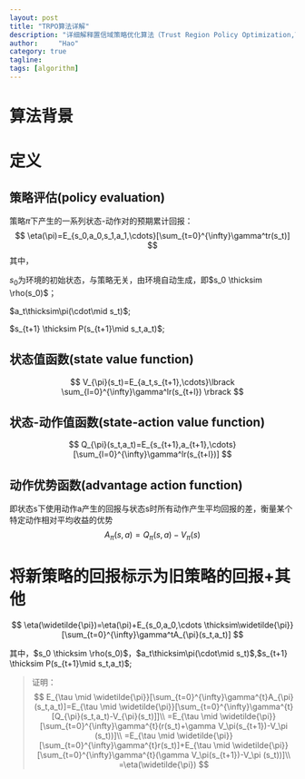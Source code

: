 ```yaml
---
layout: post
title: "TRPO算法详解"
description: "详细解释置信域策略优化算法（Trust Region Policy Optimization,TRPO）"
author:     "Hao"
category: true
tagline: 
tags: [algorithm]
---
```




# 算法背景



# 定义

## 策略评估(policy evaluation)

策略$\pi$下产生的一系列状态-动作对的预期累计回报：
$$
\eta(\pi)=E_{s_0,a_0,s_1,a_1,\cdots}[\sum_{t=0}^{\infty}\gamma^tr(s_t)]
$$
其中，

$s_0$为环境的初始状态，与策略无关，由环境自动生成，即$s_0 \thicksim \rho(s_0)$；

$a_t\thicksim\pi(\cdot\mid s_t)$;

$s_{t+1} \thicksim P(s_{t+1}\mid s_t,a_t)$;

## 状态值函数(state value function)

$$
V_{\pi}(s_t)=E_{a_t,s_{t+1},\cdots}\lbrack \sum_{l=0}^{\infty}\gamma^lr(s_{t+l}) \rbrack
$$

## 状态-动作值函数(state-action value function)

$$
Q_{\pi}(s_t,a_t)=E_{s_{t+1},a_{t+1},\cdots}[\sum_{l=0}^{\infty}\gamma^lr(s_{t+l})]
$$

## 动作优势函数(advantage action function)

即状态s下使用动作a产生的回报与状态s时所有动作产生平均回报的差，衡量某个特定动作相对平均收益的优势
$$
A_{\pi}(s,a)=Q_{\pi}(s,a)-V_{\pi}(s)
$$

# 将新策略的回报标示为旧策略的回报+其他

$$
\eta(\widetilde{\pi})=\eta(\pi)+E_{s_0,a_0,\cdots \thicksim\widetilde{\pi}}[\sum_{t=0}^{\infty}\gamma^tA_{\pi}(s_t,a_t)]
$$

其中，$s_0 \thicksim \rho(s_0)$，$a_t\thicksim\pi(\cdot\mid s_t)$,$s_{t+1} \thicksim P(s_{t+1}\mid s_t,a_t)$;

> 证明：
> $$
> E_{\tau \mid \widetilde{\pi}}[\sum_{t=0}^{\infty}\gamma^{t}A_{\pi}(s_t,a_t)]=E_{\tau \mid \widetilde{\pi}}[\sum_{t=0}^{\infty}\gamma^{t}[Q_{\pi}(s_t,a_t)-V_{\pi}(s_t)]]\\
> =E_{\tau \mid \widetilde{\pi}}[\sum_{t=0}^{\infty}\gamma^{t}(r(s_t)+\gamma V_\pi(s_{t+1})-V_\pi (s_t))]\\
> =E_{\tau \mid \widetilde{\pi}}[\sum_{t=0}^{\infty}\gamma^{t}r(s_t)]+E_{\tau \mid \widetilde{\pi}}[\sum_{t=0}^{\infty}\gamma^{t}(\gamma V_\pi(s_{t+1})-V_\pi (s_t))]\\
> =\eta(\widetilde{\pi})
> $$
> 

